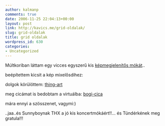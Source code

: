 ```yaml
---
author: kalmanp
comments: true
date: 2006-11-25 22:04:13+00:00
layout: post
link: http://kavics.me/grid-oldalak/
slug: grid-oldalak
title: grid oldalak
wordpress_id: 630
categories:
- Uncategorized
---
```



Múltkoriban láttam egy vicces egyszerű kis [képmegjelenítős mókát](http://www.dhteumeuleu.com/runscript.php?scr=img-grid.html)..  

beépítettem kicsit a kép mixelősdihez:






dolgok körülöttem: [thing-art](http://www.pinavadasz.hu/fuszelet/thingart.html)






meg cicámat is bedobtam a virtuálba: [bogi-cica](http://www.pinavadasz.hu/fuszelet/bogikittler.html) 






mára ennyi a szösszenet, vagymi:)  

..jaa..és Sunnyboynak THX a jó kis koncertmókáért!!... és Tündérkének meg gratula!!!   


